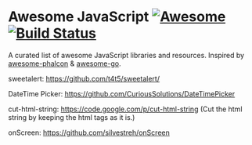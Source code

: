 # Awesome JavaScript [![Awesome](https://cdn.rawgit.com/sindresorhus/awesome/d7305f38d29fed78fa85652e3a63e154dd8e8829/media/badge.svg)](https://github.com/sindresorhus/awesome) [![Build Status](https://travis-ci.org/avelino/awesome-go.svg?branch=master)](https://travis-ci.org/avelino/awesome-go) 


A curated list of awesome JavaScript libraries and resources. Inspired by [awesome-phalcon](https://github.com/sergeyklay/awesome-phalcon) & [awesome-go](https://github.com/avelino/awesome-go).

sweetalert:
https://github.com/t4t5/sweetalert/

DateTime Picker:
https://github.com/CuriousSolutions/DateTimePicker

cut-html-string:
https://code.google.com/p/cut-html-string
(Cut the html string by keeping the html tags as it is.)

onScreen:
https://github.com/silvestreh/onScreen
